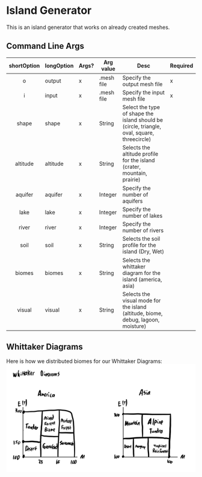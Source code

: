 # Island Generator

This is an island generator that works on already created meshes.

## Command Line Args
| shortOption | longOption | Args? | Arg value | Desc | Required |
|:--:|---------------|------|-------|-----|--------|
| o | output | x | .mesh file | Specify the output mesh file | x |
| i | input | x | .mesh file | Specify the input mesh file | x |
| shape | shape | x | String | Select the type of shape the island should be (circle, triangle, oval, square, threecircle) |  |
| altitude | altitude | x | String | Selects the altitude profile for the island (crater, mountain, prairie) |  |
| aquifer | aquifer | x | Integer | Specify the number of aquifers  |  |
| lake | lake | x | Integer | Specify the number of lakes  |  |
| river | river | x | Integer | Specify the number of rivers  |  |
| soil | soil | x | String | Selects the soil profile for the island (Dry, Wet) |  |
| biomes | biomes | x | String | Selects the whittaker diagram for the island (america, asia) |  |
| visual | visual | x | String | Selects the visual mode for the island (altitude, biome, debug, lagoon, moisture) |  |

## Whittaker Diagrams 

Here is how we distributed biomes for our Whittaker Diagrams:
![Whittaker Diagram](whittaker.png)